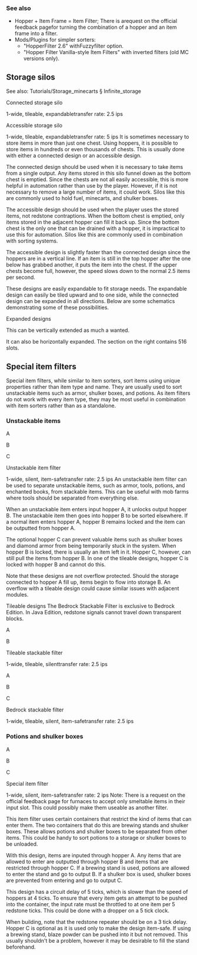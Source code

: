 ### See also
- Hopper + Item Frame = Item Filter; There is arequest on the official feedback pagefor turning the combination of a hopper and an item frame into a filter.
- Mods/Plugins for simpler sorters:
	- "HopperFilter 2.6" withFuzzyfilter option.
	- "Hopper Filter Vanilla-style Item Filters" with inverted filters (old MC versions only).

## Storage silos
See also: Tutorials/Storage_minecarts § Infinite_storage

































Connected storage silo

1-wide, tileable, expandabletransfer rate: 2.5 ips































Accessible storage silo

1-wide, tileable, expandabletransfer rate: 5 ips
It is sometimes necessary to store items in more than just one chest. Using hoppers, it is possible to store items in hundreds or even thousands of chests. This is usually done with either a connected design or an accessible design.

The connected design should be used when it is necessary to take items from a single output. Any items stored in this silo funnel down as the bottom chest is emptied. Since the chests are not all easily accessible, this is more helpful in automation rather than use by the player. However, if it is not necessary to remove a large number of items, it could work. Silos like this are commonly used to hold fuel, minecarts, and shulker boxes.

The accessible design should be used when the player uses the stored items, not redstone contraptions. When the bottom chest is emptied, only items stored in the adjacent hopper can fill it back up. Since the bottom chest is the only one that can be drained with a hopper, it is impractical to use this for automation. Silos like this are commonly used in combination with sorting systems.

The accessible design is slightly faster than the connected design since the hoppers are in a vertical line. If an item is still in the top hopper after the one below has grabbed another, it puts the item into the chest. If the upper chests become full, however, the speed slows down to the normal 2.5 items per second.

These designs are easily expandable to fit storage needs. The expandable design can easily be tiled upward and to one side, while the connected design can be expanded in all directions. Below are some schematics demonstrating some of these possibilities.


Expanded designs














































This can be vertically extended as much a wanted.


































































































































It can also be horizontally expanded. The section on the right contains 516 slots.



## Special item filters
Special item filters, while similar to item sorters, sort items using unique properties rather than item type and name. They are usually used to sort unstackable items such as armor, shulker boxes, and potions. As item filters do not work with every item type, they may be most useful in combination with item sorters rather than as a standalone.

### Unstackable items






















A










B










C



Unstackable item filter

1-wide, silent, item-safetransfer rate: 2.5 ips
An unstackable item filter can be used to separate unstackable items, such as armor, tools, potions, and enchanted books, from stackable items. This can be useful with mob farms where tools should be separated from everything else.

When an unstackable item enters input hopper A, it unlocks output hopper B. The unstackable item then goes into hopper B to be sorted elsewhere. If a normal item enters hopper A, hopper B remains locked and the item can be outputted from hopper A.

The optional hopper C can prevent valuable items such as shulker boxes and diamond armor from being temporarily stuck in the system. When hopper B is locked, there is usually an item left in it. Hopper C, however, can still pull the items from hopper B. In one of the tileable designs, hopper C is locked with hopper B and cannot do this.

Note that these designs are not overflow protected. Should the storage connected to hopper A fill up, items begin to flow into storage B. An overflow with a tileable design could cause similar issues with adjacent modules.


Tileable designs
The Bedrock Stackable Filter is exclusive to Bedrock Edition. In Java Edition, redstone signals cannot travel down transparent blocks.











A










B

























Tileable stackable filter

1-wide, tileable, silenttransfer rate: 2.5 ips






















A










B










C



Bedrock stackable filter

1-wide, tileable, silent, item-safetransfer rate: 2.5 ips



### Potions and shulker boxes





A








B












C









Special item filter

1-wide, silent, item-safetransfer rate: 2 ips
Note: There is a request on the official feedback page for furnaces to accept only smeltable items in their input slot. This could possibly make them useable as another filter.

This item filter uses certain containers that restrict the kind of items that can enter them. The two containers that do this are brewing stands and shulker boxes. These allows potions and shulker boxes to be separated from other items. This could be handy to sort potions to a storage or shulker boxes to be unloaded.

With this design, items are inputed through hopper A. Any items that are allowed to enter are outputted through hopper B and items that are restricted through hopper C. If a brewing stand is used, potions are allowed to enter the stand and go to output B. If a shulker box is used, shulker boxes are prevented from entering and go to output C.

This design has a circuit delay of 5 ticks, which is slower than the speed of hoppers at 4 ticks. To ensure that every item gets an attempt to be pushed into the container, the input rate must be throttled to at one item per 5 redstone ticks. This could be done with a dropper on a 5 tick clock.

When building, note that the redstone repeater should be on a 3 tick delay. Hopper C is optional as it is used only to make the design item-safe. If using a brewing stand, blaze powder can be pushed into it but not removed. This usually shouldn't be a problem, however it may be desirable to fill the stand beforehand.

